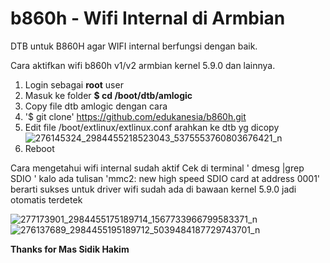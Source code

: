 # b860h - Wifi Internal di Armbian
DTB untuk B860H agar WIFI internal berfungsi dengan baik.


Cara aktifkan wifi b860h v1/v2 armbian kernel 5.9.0 dan lainnya.
1. Login sebagai **root** user
2. Masuk ke folder **$ cd /boot/dtb/amlogic**
3. Copy file dtb amlogic dengan cara
4. '$ git clone' https://github.com/edukanesia/b860h.git
5. Edit file /boot/extlinux/extlinux.conf arahkan ke dtb yg dicopy
![276145324_2984455218523043_5375553760803676421_n](https://user-images.githubusercontent.com/102713707/160979667-a68f24cc-279d-4f69-8d91-a60173ecd592.jpg)
6. Reboot

Cara mengetahui wifi internal sudah aktif
Cek di terminal ' dmesg |grep SDIO '
kalo ada tulisan 'mmc2: new high speed SDIO card at address 0001' berarti sukses
untuk driver wifi sudah ada di bawaan kernel 5.9.0 jadi otomatis terdetek

![277173901_2984455175189714_1567733966799583371_n](https://user-images.githubusercontent.com/102713707/160979662-d71e9975-e976-4c1b-8796-cec8e125519a.jpg)
![276137689_2984455195189712_5039484187729743701_n](https://user-images.githubusercontent.com/102713707/160979665-2dd9d2ff-6ad2-4d30-94e5-4eaf46235d56.jpg)

**Thanks for 
Mas Sidik Hakim**




